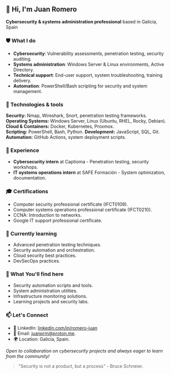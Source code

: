 ## 👋 Hi, I'm Juan Romero

**Cybersecurity & systems administration professional** based in Galicia, Spain

### 🛡️ What I do
- **Cybersecurity**: Vulnerability assessments, penetration testing, security auditing.
- **Systems administration**: Windows Server & Linux environments, Active Directory.
- **Technical support**: End-user support, system troubleshooting, training delivery.
- **Automation**: PowerShell/Bash scripting for security and system management.

### 🔧 Technologies & tools

**Security:** Nmap, Wireshark, Snort, penetration testing frameworks.
**Operating Systems:** Windows Server, Linux (Ubuntu, RHEL, Rocky, Debian). 
**Cloud & Containers:** Docker, Kubernetes, Proxmox.  
**Scripting:** PowerShell, Bash, Python.
**Development:** JavaScript, SQL, Git.  
**Automation:** GitHub Actions, system deployment scripts.  

### 💼 Experience
- **Cybersecurity intern** at Captioma - Penetration testing, security workshops.
- **IT oystems operations intern** at SAFE Formación - System optimization, documentation.

### 🎓 Certifications
- Computer security professional certificate (IFCT0109).
- Computer systems operations professional certificate (IFCT0210).
- CCNA: Introduction to networks.
- Google IT support professional certificate.

### 🌱 Currently learning
- Advanced penetration testing techniques.
- Security automation and orchestration.
- Cloud security best practices.
- DevSecOps practices.

### 🚀 What You'll find here
- Security automation scripts and tools.
- System administration utilities.
- Infrastructure monitoring solutions.
- Learning projects and security labs.

### 📫 Let's Connect
- 💼 LinkedIn: [linkedin.com/in/romero-juan](https://linkedin.com/in/romero-juan)
- 📧 Email: juanprm@proton.me.
- 🌍 Location: Galicia, Spain.

*Open to collaboration on cybersecurity projects and always eager to learn from the community!*

> "Security is not a product, but a process" - Bruce Schneier.
